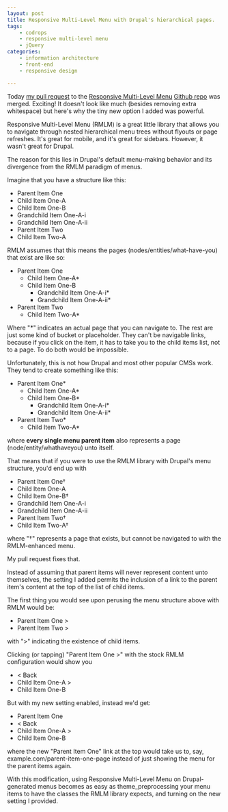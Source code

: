 ```yaml
---
layout: post
title: Responsive Multi-Level Menu with Drupal's hierarchical pages.
tags:
    - codrops
    - responsive multi-level menu
    - jQuery
categories:
    - information architecture
    - front-end
    - responsive design

---
```

Today [my pull request][1] to the [Responsive Multi-Level Menu][2] [Github repo][3] was merged. Exciting! It doesn't look like much (besides removing extra whitespace) but here's why the tiny new option I added was powerful.

Responsive Multi-Level Menu (RMLM) is a great little library that allows you to navigate through nested hierarchical menu trees without flyouts or page refreshes. It's great for mobile, and it's great for sidebars. However, it wasn't great for Drupal.

The reason for this lies in Drupal's default menu-making behavior and its divergence from the RMLM paradigm of menus.

Imagine that you have a structure like this:

- Parent Item One
 - Child Item One-A
 - Child Item One-B
  - Grandchild Item One-A-i
  - Grandchild Item One-A-ii
- Parent Item Two
 - Child Item Two-A

RMLM assumes that this means the pages (nodes/entities/what-have-you) that exist are like so:

- Parent Item One
  - Child Item One-A*
  - Child Item One-B
    - Grandchild Item One-A-i*
    - Grandchild Item One-A-ii*
- Parent Item Two
  - Child Item Two-A*

Where "*" indicates an actual page that you can navigate to. The rest are just some kind of bucket or placeholder. They can't be navigable links, because if you click on the item, it has to take you to the child items list, not to a page. To do both would be impossible.

Unfortunately, this is not how Drupal and most other popular CMSs work. They tend to create something like this:

- Parent Item One*
  - Child Item One-A*
  - Child Item One-B*
    - Grandchild Item One-A-i*
    - Grandchild Item One-A-ii*
- Parent Item Two*
  - Child Item Two-A*

where **every single menu parent item** also represents a page (node/entity/whathaveyou) unto itself.

That means that if you were to use the RMLM library with Drupal's menu structure, you'd end up with

- Parent Item One†
 - Child Item One-A
 - Child Item One-B†
  - Grandchild Item One-A-i
  - Grandchild Item One-A-ii
- Parent Item Two†
 - Child Item Two-A†

where "†" represents a page that exists, but cannot be navigated to with the RMLM-enhanced menu.

My pull request fixes that.

Instead of assuming that parent items will never represent content unto themselves, the setting I added permits the inclusion of a link to the parent item's content at the top of the list of child items.

The first thing you would see upon perusing the menu structure above with RMLM would be:

- Parent Item One >
- Parent Item Two >

with ">" indicating the existence of child items.

Clicking (or tapping) "Parent Item One >" with the stock RMLM configuration would show you

- < Back
- Child Item One-A >
- Child Item One-B

But with my new setting enabled, instead we'd get:

- Parent Item One
- < Back
- Child Item One-A >
- Child Item One-B

where the new "Parent Item One" link at the top would take us to, say, example.com/parent-item-one-page instead of just showing the menu for the parent items again.

With this modification, using Responsive Multi-Level Menu on Drupal-generated menus becomes as easy as theme_preprocessing your menu items to have the classes the RMLM library expects, and turning on the new setting I provided.

[1]: https://github.com/codrops/ResponsiveMultiLevelMenu/commit/bd7502e399bce3c92561f19ada52ddbfac8a27e6
[2]: http://tympanus.net/codrops/2013/04/19/responsive-multi-level-menu/
[3]: https://github.com/codrops/ResponsiveMultiLevelMenu
